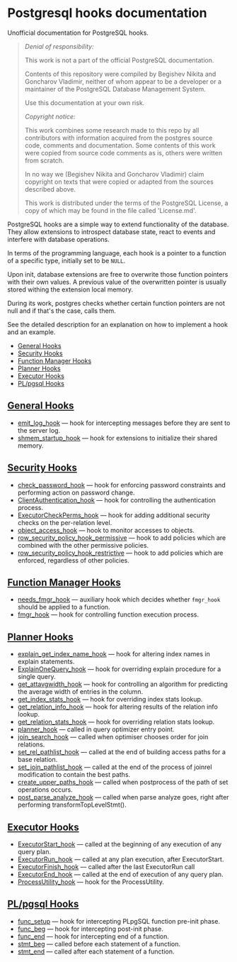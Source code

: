 # Postgresql hooks documentation

Unofficial documentation for PostgreSQL hooks.

> *Denial of responsibility:*
> 
> This work is not a part of the official PostgreSQL documentation.
> 
> Contents of this repository were compiled by Begishev Nikita and
> Goncharov Vladimir, neither of whom appear to be a developer or a maintainer
> of the PostgreSQL Database Management System.
>
> Use this documentation at your own risk.
>
> 
> *Copyright notice:*
> 
> This work combines some research made to this repo by all contributors with
> information acquired from the postgres source code, comments and
> documentation. Some contents of this work were copied from source code
> comments as is, others were written from scratch.
> 
> In no way we (Begishev Nikita and Goncharov Vladimir) claim copyright on texts
> that were copied or adapted from the sources described above.
>
> This work is distributed under the terms of the PostgreSQL License, a copy of
> which may be found in the file called 'License.md'.

PostgreSQL hooks are a simple way to extend functionality of the database.
They allow extensions to introspect database state, react to events and
interfere with database operations.

In terms of the programming language, each hook is a pointer to a function
of a specific type, initially set to be `NULL`.

Upon init, database extensions are free to overwrite those function pointers
with their own values. A previous value of the overwritten pointer is usually
stored withing the extension local memory.

During its work, postgres checks whether certain function pointers are not null
and if that's the case, calls them.

See the detailed description for an explanation on how to implement a hook and
an example.

* [General Hooks](#general-hooks)
* [Security Hooks](#security-hooks)
* [Function Manager Hooks](#function-manager-hooks)
* [Planner Hooks](#planner-hooks)
* [Executor Hooks](#executor-hooks)
* [PL/pgsql Hooks](#plpgsql-hooks)


## [General Hooks](Detailed.md#general-hooks)



* [emit_log_hook](Detailed.md#emit_log_hook) — hook for intercepting messages before they are sent to the server log.
* [shmem_startup_hook](Detailed.md#shmem_startup_hook) — hook for extensions to initialize their shared memory.

## [Security Hooks](Detailed.md#security-hooks)



* [check_password_hook](Detailed.md#check_password_hook) — hook for enforcing password constraints and performing action on password change.
* [ClientAuthentication_hook](Detailed.md#ClientAuthentication_hook) — hook for controlling the authentication process.
* [ExecutorCheckPerms_hook](Detailed.md#ExecutorCheckPerms_hook) — hook for adding additional security checks on the per-relation level.
* [object_access_hook](Detailed.md#object_access_hook) — hook to monitor accesses to objects.
* [row_security_policy_hook_permissive](Detailed.md#row_security_policy_hook_permissive) — hook to add policies which are combined with the other permissive policies.
* [row_security_policy_hook_restrictive](Detailed.md#row_security_policy_hook_restrictive) — hook to add policies which are enforced, regardless of other policies.

## [Function Manager Hooks](Detailed.md#function-manager-hooks)



* [needs_fmgr_hook](Detailed.md#needs_fmgr_hook) — auxiliary hook which decides whether `fmgr_hook` should be applied to a function.
* [fmgr_hook](Detailed.md#fmgr_hook) — hook for controlling function execution process.

## [Planner Hooks](Detailed.md#planner-hooks)



* [explain_get_index_name_hook](Detailed.md#explain_get_index_name_hook) — hook for altering index names in explain statements.
* [ExplainOneQuery_hook](Detailed.md#ExplainOneQuery_hook) — hook for overriding explain procedure for a single query.
* [get_attavgwidth_hook](Detailed.md#get_attavgwidth_hook) — hook for controlling an algorithm for predicting the average width of entries in the column.
* [get_index_stats_hook](Detailed.md#get_index_stats_hook) — hook for overriding index stats lookup.
* [get_relation_info_hook](Detailed.md#get_relation_info_hook) — hook for altering results of the relation info lookup.
* [get_relation_stats_hook](Detailed.md#get_relation_stats_hook) — hook for overriding relation stats lookup.
* [planner_hook](Detailed.md#planner_hook) — called in query optimizer entry point.
* [join_search_hook](Detailed.md#join_search_hook) — called when optimiser chooses order for join relations.
* [set_rel_pathlist_hook](Detailed.md#set_rel_pathlist_hook) — called at the end of building access paths for a base relation.
* [set_join_pathlist_hook](Detailed.md#set_join_pathlist_hook) — called at the end of the process of joinrel modification to contain the best paths.
* [create_upper_paths_hook](Detailed.md#create_upper_paths_hook) — called when postprocess of the path of set operations occurs.
* [post_parse_analyze_hook](Detailed.md#post_parse_analyze_hook) — called when parse analyze goes, right after performing transformTopLevelStmt().

## [Executor Hooks](Detailed.md#executor-hooks)



* [ExecutorStart_hook](Detailed.md#ExecutorStart_hook) — called at the beginning of any execution of any query plan.
* [ExecutorRun_hook](Detailed.md#ExecutorRun_hook) — called at any plan execution, after ExecutorStart.
* [ExecutorFinish_hook](Detailed.md#ExecutorFinish_hook) — called after the last ExecutorRun call
* [ExecutorEnd_hook](Detailed.md#ExecutorEnd_hook) — called at the end of execution of any query plan.
* [ProcessUtility_hook](Detailed.md#ProcessUtility_hook) — hook for the ProcessUtility.

## [PL/pgsql Hooks](Detailed.md#plpgsql-hooks)



* [func_setup](Detailed.md#func_setup) — hook for intercepting PLpgSQL function pre-init phase.
* [func_beg](Detailed.md#func_beg) — hook for intercepting post-init phase.
* [func_end](Detailed.md#func_end) — hook for intercepting end of a function.
* [stmt_beg](Detailed.md#stmt_beg) — called before each statement of a function.
* [stmt_end](Detailed.md#stmt_end) — called after each statement of a function.

